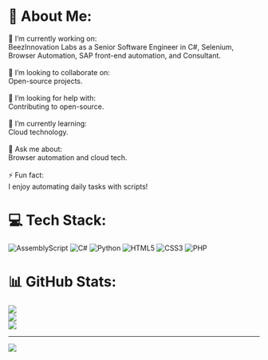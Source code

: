 # 💫 About Me:
🔭 I’m currently working on:<br>BeezInnovation Labs as a Senior Software Engineer in C#, Selenium, Browser Automation, SAP front-end automation, and Consultant.<br><br>🤝 I’m looking to collaborate on:<br>Open-source projects.<br><br>👐 I’m looking for help with:<br>Contributing to open-source.<br><br>🌱 I’m currently learning:<br>Cloud technology.<br><br>💬 Ask me about:<br>Browser automation and cloud tech.<br><br>⚡ Fun fact:<br>I enjoy automating daily tasks with scripts!


# 💻 Tech Stack:
![AssemblyScript](https://img.shields.io/badge/assembly%20script-%23000000.svg?style=for-the-badge&logo=assemblyscript&logoColor=white) ![C#](https://img.shields.io/badge/c%23-%23239120.svg?style=for-the-badge&logo=csharp&logoColor=white) ![Python](https://img.shields.io/badge/python-3670A0?style=for-the-badge&logo=python&logoColor=ffdd54) ![HTML5](https://img.shields.io/badge/html5-%23E34F26.svg?style=for-the-badge&logo=html5&logoColor=white) ![CSS3](https://img.shields.io/badge/css3-%231572B6.svg?style=for-the-badge&logo=css3&logoColor=white) ![PHP](https://img.shields.io/badge/php-%23777BB4.svg?style=for-the-badge&logo=php&logoColor=white)
# 📊 GitHub Stats:
![](https://github-readme-stats.vercel.app/api?username=rounakmondal&theme=dark&hide_border=false&include_all_commits=false&count_private=false)<br/>
![](https://github-readme-streak-stats.herokuapp.com/?user=rounakmondal&theme=dark&hide_border=false)<br/>
![](https://github-readme-stats.vercel.app/api/top-langs/?username=rounakmondal&theme=dark&hide_border=false&include_all_commits=false&count_private=false&layout=compact)

---
[![](https://visitcount.itsvg.in/api?id=rounakmondal&icon=0&color=0)](https://visitcount.itsvg.in)

<!-- Proudly created with GPRM ( https://gprm.itsvg.in ) -->
